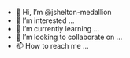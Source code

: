 - 👋 Hi, I’m @jshelton-medallion
- 👀 I’m interested ...
- 🌱 I’m currently learning ...
- 💞️ I’m looking to collaborate on ...
- 📫 How to reach me ...
